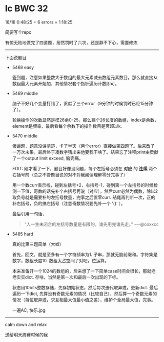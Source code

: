 # lc BWC 32

18/18
0:48:25 + 6 errors = 1:18:25

简要写个repo

有惊无险地做完了四道题，居然罚时了六次，还是静不下心，需要修炼

------

下面说题目

- 5468 easy

    签到题，注意如果整数大于数组的最大元素减去数组元素数目，那么就直接从数组最大元素开始加，其他情况套个指针遍历计数即可。

- 5469 middle

    脑子不好几个变量打错了，贡献了三个error（9分钟的时候罚时已经15分钟了）。

    轮换操作的次数显然是模26余0-25，那么建个26长度的数组，index是余数，element是频率，最后看每个余数下的操作数目是否超过k.

- 5470 middle

    傻逼题，题意没讲清楚，卡了半天（两个error）直接做第四题了。后来改了一万次未果，最后终于凑数字猜出来他要我干啥了。结果忘了注释print由贡献了一个output limit exceed, 脑壳痛。

    EDIT: 刚才看了一下，题目好像没问题，每个左括号必须在 **对应** 的 **连续** 两个右括号前（总之不管题目说的对不对我阅读理解零分完事了）

    用一个数curr表示栈，碰到左括号+2，右括号-1，碰到第一个左括号的时候检测一下值，奇数的话先补个右括号再说（对应），然后curr必然为偶数，除以2取负号就是需要补的左括号数量，完事之后置零curr. 结尾再判断一次，正的补右括号，负的搞左括号（注意奇数情况要先补一个 '()' ）。

    最后引用一句话，
    > “人一生未闭合的左括号数量是有限的，谁先用完谁先走。”      ---@ooxxcc

- 5485 hard

    真的比第三题简单（大嘘）

    首先，回文，就是至多有一个字符频率为1. 子串，那就无脑前缀和。字符集是数字，数组长度10. 数组太占空间了对吧，位运算。

    本来准备开一个1024的数组的，后来想了一下简单case时间会很长，那就老老实实dict. 存啥，当然是第一次和最后一次出现的下标。

    状态用10bits整数存储，先存初始状态，然后每次迭代取异或，更新dict. 最后遍历一下dict, 先算没有奇数元素的情况（比较自己），然后算一个奇数元素的情况（每位取异或，求互相最大值最小值之差），维护个全局最大值，完事。

    一遍AC, 快乐.jpg

------

calm down and relax

送给明天周赛时候的我
